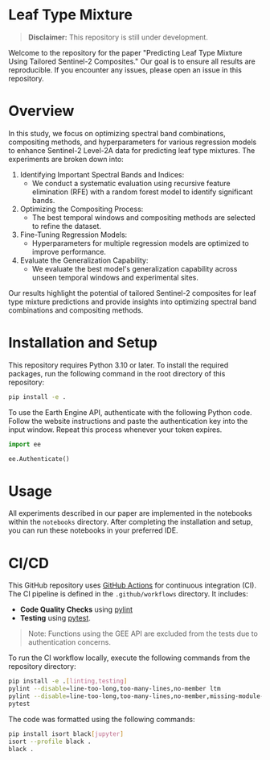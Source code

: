 Leaf Type Mixture
==============================

> **Disclaimer:** This repository is still under development.

Welcome to the repository for the paper "Predicting Leaf Type Mixture Using Tailored Sentinel-2 Composites." Our goal is to ensure all results are reproducible. If you encounter any issues, please open an issue in this repository.

# Overview

In this study, we focus on optimizing spectral band combinations, compositing methods, and hyperparameters for various regression models to enhance Sentinel-2 Level-2A data for predicting leaf type mixtures. The experiments are broken down into:

1. Identifying Important Spectral Bands and Indices:
   - We conduct a systematic evaluation using recursive feature elimination (RFE) with a random forest model to identify significant bands.
2. Optimizing the Compositing Process:
   - The best temporal windows and compositing methods are selected to refine the dataset.
3. Fine-Tuning Regression Models:
   - Hyperparameters for multiple regression models are optimized to improve performance.
4. Evaluate the Generalization Capability:
   - We evaluate the best model's generalization capability across unseen temporal windows and experimental sites.

Our results highlight the potential of tailored Sentinel-2 composites for leaf type mixture predictions and provide insights into optimizing spectral band combinations and compositing methods.

# Installation and Setup

This repository requires Python 3.10 or later. To install the required packages, run the following command in the root directory of this repository:

```bash
pip install -e .
```

To use the Earth Engine API, authenticate with the following Python code. Follow the website instructions and paste the authentication key into the input window. Repeat this process whenever your token expires.

```python
import ee

ee.Authenticate()
```

# Usage

All experiments described in our paper are implemented in the notebooks within the `notebooks` directory. After completing the installation and setup, you can run these notebooks in your preferred IDE.

# CI/CD

This GitHub repository uses [GitHub Actions](https://github.com/features/actions) for continuous integration (CI). The CI pipeline is defined in the `.github/workflows` directory. It includes:
- **Code Quality Checks** using [pylint](https://pylint.readthedocs.io/)
- **Testing** using [pytest](https://docs.pytest.org/).

> Note: Functions using the GEE API are excluded from the tests due to authentication concerns.

To run the CI workflow locally, execute the following commands from the repository directory:
```bash
pip install -e .[linting,testing]
pylint --disable=line-too-long,too-many-lines,no-member ltm
pylint --disable=line-too-long,too-many-lines,no-member,missing-module-docstring,missing-class-docstring,missing-function-docstring test
pytest
```

The code was formatted using the following commands:
```bash
pip install isort black[jupyter]
isort --profile black .
black .
```